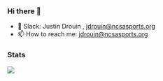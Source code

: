 ### Hi there 👋


- 💬 Slack: Justin Drouin , jdrouin@ncsasports.org
- 📫 How to reach me: jdrouin@ncsasports.org

### Stats

<picture>
<source 
  srcset="https://github-readme-stats.vercel.app/api?username=NCSA-Justin&show_icons=true&theme=merko"
  media="(prefers-color-scheme: dark)"
/>
<source
  srcset="https://github-readme-stats.vercel.app/api?username=NCSA-Justin&show_icons=true&theme=aura"
  media="(prefers-color-scheme: light), (prefers-color-scheme: no-preference)"
/>
<img src="https://github-readme-stats.vercel.app/api?username=NCSA-Justin&show_icons=true" />
</picture>
